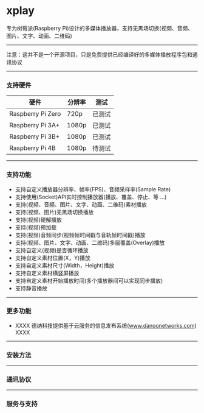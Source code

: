 # xplay

专为树莓派(Raspberry Pi)设计的多媒体播放器，支持无黑场切换(视频、音频、图片、文字、动画、二维码)

---

注意：这并不是一个开源项目，只是免费提供已经编译好的多媒体播放程序包和通讯协议

---
### 支持硬件

| 硬件 | 分辨率 | 测试 |
| --- | --- | --- |
| Raspberry Pi Zero | 720p | 已测试 |
| Raspberry Pi 3A+  | 1080p |已测试 |
| Raspberry Pi 3B+  | 1080p | 已测试 |
| Raspberry Pi 4B   | 1080p | 待测试 |

---
### 支持功能

* 支持自定义播放器分辨率、帧率(FPS)、音频采样率(Sample Rate)
* 支持使用(Socket)API实时控制播放器(播放、覆盖、停止、等 ...)
* 支持(视频、音频、图片、文字、动画、二维码)素材播放
* 支持(视频、图片)无黑场切换播放
* 支持(视频)硬解播放
* 支持(视频)预加载
* 支持(视频)音频同步(视频帧时间戳与音轨帧时间戳)播放
* 支持(视频、图片、文字、动画、二维码)多层覆盖(Overlay)播放
* 支持自定义(视频)是否循环播放
* 支持自定义素材位置(X，Y)播放
* 支持自定义素材尺寸(Width，Height)播放
* 支持自定义素材横竖屏播放
* 支持自定义素材开始播放时间(多个播放器间可以实现同步播放)
* 支持静音播放

---
### 更多功能

  * XXXX 德纳科技提供基于云服务的信息发布系统(www.danoonetworks.com) XXXX
---
### 安装方法


---
### 通讯协议

---
### 服务与支持

